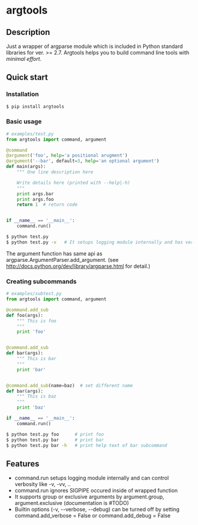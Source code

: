 argtools
==========

Description
-------------------
Just a wrapper of argparse module which is included in Python standard libraries for ver. >= 2.7.
Argtools helps you to build command line tools with *minimal effort*.

Quick start
-------------------

### Installation
```sh
$ pip install argtools
```

### Basic usage

```python
# examples/test.py
from argtools import command, argument

@command
@argument('foo', help='a positional arugment')
@argument('--bar', default=3, help='an optional argument')
def main(args):
    """ One line description here

    Write details here (printed with --help|-h)
    """
    print args.bar
    print args.foo
    return 1  # return code


if __name__ == '__main__':
    command.run()
```

```sh
$ python test.py
$ python test.py -v   # It setups logging module internally and has verbose mode
```

The argument function has same api as argparse.ArgumentParser.add_argument.
(see http://docs.python.org/dev/library/argparse.html for detail.)


### Creating subcommands

```python
# examples/subtest.py
from argtools import command, argument

@command.add_sub
def foo(args):
    """ This is foo
    """
    print 'foo'


@command.add_sub
def bar(args):
    """ This is bar
    """
    print 'bar'


@command.add_sub(name=baz)  # set different name
def bar(args):
    """ This is baz
    """
    print 'baz'

if __name__ == '__main__':
    command.run()
```

```sh
$ python test.py foo      # print foo
$ python test.py bar      # print bar
$ python test.py bar -h   # print help text of bar subcommand
```


Features
-------------------

- command.run setups logging module internally and can control verbosity like -v, -vv, ..
- command.run ignores SIGPIPE occured inside of wrapped function
- It supports group or exclusive arguments by argument.group, argument.exclusive (documentation is #TODO)
- Builtin options (-v, --verbose, --debug) can be turned off by setting command.add_verbose = False or command.add_debug = False
